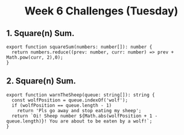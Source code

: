 <h1 align="center">Week 6 Challenges (Tuesday)</h1>

## 1. Square(n) Sum.
```
export function squareSum(numbers: number[]): number {
  return numbers.reduce((prev: number, curr: number) => prev + Math.pow(curr, 2),0);
}
```

## 2. Square(n) Sum.
```
export function warnTheSheep(queue: string[]): string {
  const wolfPosition = queue.indexOf('wolf');
  if (wolfPosition == queue.length - 1)
    return 'Pls go away and stop eating my sheep';
  return `Oi! Sheep number ${Math.abs(wolfPosition + 1 - queue.length)}! You are about to be eaten by a wolf!`;
}
```
